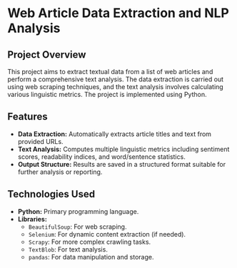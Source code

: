 # Web Article Data Extraction and NLP Analysis

## Project Overview

This project aims to extract textual data from a list of web articles and perform a comprehensive text analysis. The data extraction is carried out using web scraping techniques, and the text analysis involves calculating various linguistic metrics. The project is implemented using Python.

## Features

- **Data Extraction:** Automatically extracts article titles and text from provided URLs.
- **Text Analysis:** Computes multiple linguistic metrics including sentiment scores, readability indices, and word/sentence statistics.
- **Output Structure:** Results are saved in a structured format suitable for further analysis or reporting.

## Technologies Used

- **Python:** Primary programming language.
- **Libraries:**
  - `BeautifulSoup`: For web scraping.
  - `Selenium`: For dynamic content extraction (if needed).
  - `Scrapy`: For more complex crawling tasks.
  - `TextBlob`: For text analysis.
  - `pandas`: For data manipulation and storage.
